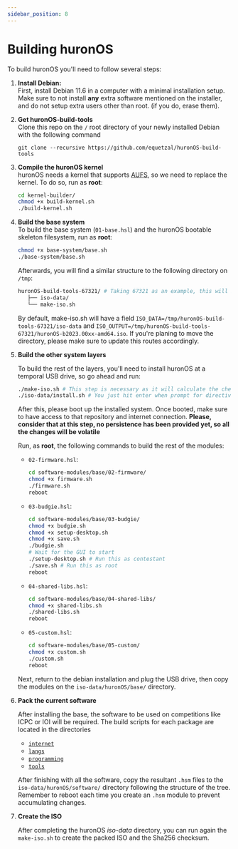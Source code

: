 ```yaml
---
sidebar_position: 8
---
```


# Building huronOS

To build huronOS you'll need to follow several steps:

1. **Install Debian:**  
   First, install Debian 11.6 in a computer with a minimal installation setup. Make sure to not install **any** extra software mentioned on the installer, and do not setup extra users other than root. (if you do, erase them).

2. **Get huronOS-build-tools**  
   Clone this repo on the `/` root directory of your newly installed Debian with the following command
   
   `git clone --recursive https://github.com/equetzal/huronOS-build-tools`

3. **Compile the huronOS kernel**  
   huronOS needs a kernel that supports [AUFS](https://aufs.sf.net), so we need to replace the kernel. To do so, run as **root**:

   ```bash
   cd kernel-builder/
   chmod +x build-kernel.sh
   ./build-kernel.sh
   ```

4. **Build the base system**  
   To build the base system (`01-base.hsl`) and the huronOS bootable skeleton filesystem, run as **root**:  

   ```bash
   chmod +x base-system/base.sh
   ./base-system/base.sh
   ```

   Afterwards, you will find a similar structure to the following directory on `/tmp`:
   ```bash
   huronOS-build-tools-67321/ # Taking 67321 as an example, this will be different with each case. This value is the PID of the process.
      ├── iso-data/
      └── make-iso.sh
   ```
   By default, make-iso.sh will have a field `ISO_DATA=/tmp/huronOS-build-tools-67321/iso-data` and `ISO_OUTPUT=/tmp/huronOS-build-tools-67321/huronOS-b2023.00xx-amd64.iso`. If you're planing to move the directory, please make sure to update this routes accordingly.

5. **Build the other system layers**

   To build the rest of the layers, you'll need to install huronOS at a temporal USB drive, so go ahead and run:
   ```bash
   ./make-iso.sh # This step is necessary as it will calculate the checksums of the files
   ./iso-data/install.sh # You just hit enter when prompt for directives URL and directives server IP
   ```

   After this, please boot up the installed system.
   Once booted, make sure to have access to that repository and internet connection. **Please, consider that at this step, no persistence has been provided yet, so all the changes will be volatile**

   Run, as **root**, the following commands to build the rest of the modules:

   - `02-firmware.hsl`:
     ```bash
     cd software-modules/base/02-firmware/
     chmod +x firmware.sh
     ./firmware.sh
     reboot
     ```
   - `03-budgie.hsl`:
     ```bash
     cd software-modules/base/03-budgie/
     chmod +x budgie.sh
     chmod +x setup-desktop.sh
     chmod +x save.sh
     ./budgie.sh
     # Wait for the GUI to start
     ./setup-desktop.sh # Run this as contestant
     ./save.sh # Run this as root
     reboot
     ```
   - `04-shared-libs.hsl`:
     ```bash
     cd software-modules/base/04-shared-libs/
     chmod +x shared-libs.sh
     ./shared-libs.sh
     reboot
     ```
   - `05-custom.hsl`:
     ```bash
     cd software-modules/base/05-custom/
     chmod +x custom.sh
     ./custom.sh
     reboot
     ```

   
   Next, return to the debian installation and plug the USB drive, then copy the modules on the `iso-data/huronOS/base/` directory.

6. **Pack the current software**

   After installing the base, the software to be used on competitions like ICPC or IOI will be required. The build scripts for each package are located in the directories

   - [`internet`](./software-modules/internet/)
   - [`langs`](./software-modules/langs/)
   - [`programming`](./software-modules/programming/)
   - [`tools`](./software-modules/tools/)

   After finishing with all the software, copy the resultant `.hsm` files to the `iso-data/huronOS/software/` directory following the structure of the tree. Remember to reboot each time you create an `.hsm` module to prevent accumulating changes.

7. **Create the ISO**

   After completing the huronOS *iso-data* directory, you can run again the `make-iso.sh` to create the packed ISO and the Sha256 checksum.
